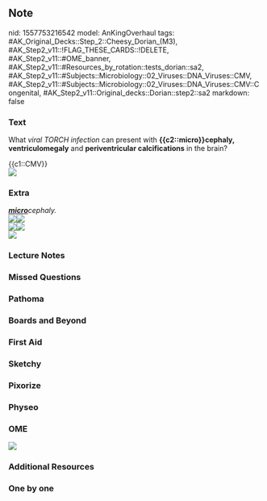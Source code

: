 ## Note
nid: 1557753216542
model: AnKingOverhaul
tags: #AK_Original_Decks::Step_2::Cheesy_Dorian_(M3), #AK_Step2_v11::!FLAG_THESE_CARDS::!DELETE, #AK_Step2_v11::#OME_banner, #AK_Step2_v11::#Resources_by_rotation::tests_dorian::sa2, #AK_Step2_v11::#Subjects::Microbiology::02_Viruses::DNA_Viruses::CMV, #AK_Step2_v11::#Subjects::Microbiology::02_Viruses::DNA_Viruses::CMV::Congenital, #AK_Step2_v11::Original_decks::Dorian::step2::sa2
markdown: false

### Text
What <i>viral TORCH infection</i> can present with
<b>{{c2::micro}}cephaly,</b> <b>ventriculomegaly</b> and
<b>periventricular calcifications</b> in the brain?
<div>
  {{c1::CMV}}
</div>
<div><img src="paste-508000141836291.jpg" class="resizer"></div>

### Extra
<div>
  <div>
    <i><u style="font-weight: bold;">micro</u>cephaly.</i>
  </div>
  <div>
    <i><img src="paste-4770325686386689.jpg" class=
    "resizer"><img src="peniss.png" class="resizer"></i>
  </div><img src="paste-18335215386979.jpg" class=
  "resizer"><img src="paste-16827681866080.jpg" class="resizer">
  <div>
    <i><img src=
    "Screen%20Shot%202017-03-03%20at%201.37.06%20PM.png" class=
    "resizer"></i>
  </div>
</div>

### Lecture Notes


### Missed Questions


### Pathoma


### Boards and Beyond


### First Aid


### Sketchy


### Pixorize


### Physeo


### OME
<div class="ome-widget">
  <a href="https://onlinemeded.org?ref=anki"><img src=
  "_OME_AnkiFlashcards_General_3.png"></a>
</div>

### Additional Resources


### One by one


